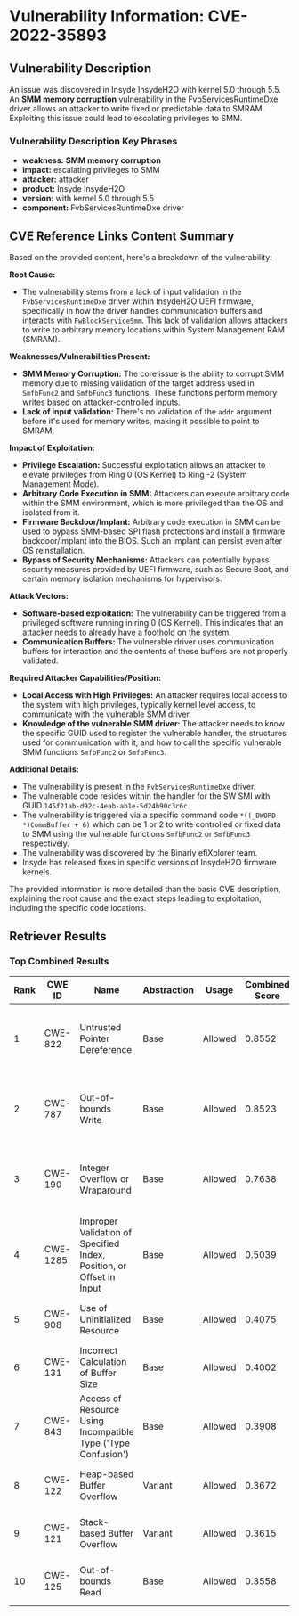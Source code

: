 # Vulnerability Information: CVE-2022-35893

## Vulnerability Description
An issue was discovered in Insyde InsydeH2O with kernel 5.0 through 5.5. An **SMM memory corruption** vulnerability in the FvbServicesRuntimeDxe driver allows an attacker to write fixed or predictable data to SMRAM. Exploiting this issue could lead to escalating privileges to SMM.

### Vulnerability Description Key Phrases
- **weakness:** **SMM memory corruption**
- **impact:** escalating privileges to SMM
- **attacker:** attacker
- **product:** Insyde InsydeH2O
- **version:** with kernel 5.0 through 5.5
- **component:** FvbServicesRuntimeDxe driver

## CVE Reference Links Content Summary
Based on the provided content, here's a breakdown of the vulnerability:

**Root Cause:**
- The vulnerability stems from a lack of input validation in the `FvbServicesRuntimeDxe` driver within InsydeH2O UEFI firmware, specifically in how the driver handles communication buffers and interacts with `FwBlockServiceSmm`. This lack of validation allows attackers to write to arbitrary memory locations within System Management RAM (SMRAM).

**Weaknesses/Vulnerabilities Present:**
- **SMM Memory Corruption:** The core issue is the ability to corrupt SMM memory due to missing validation of the target address used in `SmfbFunc2` and `SmfbFunc3` functions. These functions perform memory writes based on attacker-controlled inputs.
- **Lack of input validation:** There's no validation of the `addr` argument before it's used for memory writes, making it possible to point to SMRAM.

**Impact of Exploitation:**
- **Privilege Escalation:** Successful exploitation allows an attacker to elevate privileges from Ring 0 (OS Kernel) to Ring -2 (System Management Mode).
- **Arbitrary Code Execution in SMM:** Attackers can execute arbitrary code within the SMM environment, which is more privileged than the OS and isolated from it.
- **Firmware Backdoor/Implant:**  Arbitrary code execution in SMM can be used to bypass SMM-based SPI flash protections and install a firmware backdoor/implant into the BIOS. Such an implant can persist even after OS reinstallation.
- **Bypass of Security Mechanisms:** Attackers can potentially bypass security measures provided by UEFI firmware, such as Secure Boot, and certain memory isolation mechanisms for hypervisors.

**Attack Vectors:**
- **Software-based exploitation:** The vulnerability can be triggered from a privileged software running in ring 0 (OS Kernel). This indicates that an attacker needs to already have a foothold on the system.
- **Communication Buffers:** The vulnerable driver uses communication buffers for interaction and the contents of these buffers are not properly validated.

**Required Attacker Capabilities/Position:**
- **Local Access with High Privileges:** An attacker requires local access to the system with high privileges, typically kernel level access, to communicate with the vulnerable SMM driver.
- **Knowledge of the vulnerable SMM driver:** The attacker needs to know the specific GUID used to register the vulnerable handler, the structures used for communication with it, and how to call the specific vulnerable SMM functions `SmfbFunc2` or `SmfbFunc3`.

**Additional Details:**
- The vulnerability is present in the `FvbServicesRuntimeDxe` driver.
- The vulnerable code resides within the handler for the SW SMI with GUID `145f21ab-d92c-4eab-ab1e-5d24b90c3c6c`.
- The vulnerability is triggered via a specific command code `*((_DWORD *)CommBuffer + 6)` which can be 1 or 2 to write controlled or fixed data to SMM using the vulnerable functions `SmfbFunc2` or `SmfbFunc3` respectively.
- The vulnerability was discovered by the Binarly efiXplorer team.
- Insyde has released fixes in specific versions of InsydeH2O firmware kernels.

The provided information is more detailed than the basic CVE description, explaining the root cause and the exact steps leading to exploitation, including the specific code locations.

## Retriever Results

### Top Combined Results

| Rank | CWE ID | Name | Abstraction | Usage | Combined Score | Retrievers | Individual Scores |
|------|--------|------|-------------|-------|---------------|------------|-------------------|
| 1 | CWE-822 | Untrusted Pointer Dereference | Base | Allowed | 0.8552 | dense, sparse, graph | dense: 0.594, sparse: 0.351, graph: 1.000 |
| 2 | CWE-787 | Out-of-bounds Write | Base | Allowed | 0.8523 | dense, sparse, graph | dense: 0.642, sparse: 0.303, graph: 1.000 |
| 3 | CWE-190 | Integer Overflow or Wraparound | Base | Allowed | 0.7638 | dense, sparse, graph | dense: 0.594, sparse: 0.190, graph: 1.000 |
| 4 | CWE-1285 | Improper Validation of Specified Index, Position, or Offset in Input | Base | Allowed | 0.5039 | dense, sparse | dense: 0.645, sparse: 0.316 |
| 5 | CWE-908 | Use of Uninitialized Resource | Base | Allowed | 0.4075 | dense, sparse | dense: 0.600, sparse: 0.187 |
| 6 | CWE-131 | Incorrect Calculation of Buffer Size | Base | Allowed | 0.4002 | dense, sparse | dense: 0.583, sparse: 0.190 |
| 7 | CWE-843 | Access of Resource Using Incompatible Type ('Type Confusion') | Base | Allowed | 0.3908 | sparse, graph | sparse: 0.190, graph: 0.789 |
| 8 | CWE-122 | Heap-based Buffer Overflow | Variant | Allowed | 0.3672 | dense, sparse | dense: 0.579, sparse: 0.188 |
| 9 | CWE-121 | Stack-based Buffer Overflow | Variant | Allowed | 0.3615 | dense, sparse | dense: 0.580, sparse: 0.177 |
| 10 | CWE-125 | Out-of-bounds Read | Base | Allowed | 0.3558 | sparse, graph | sparse: 0.184, graph: 0.702 |

